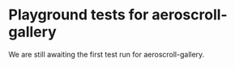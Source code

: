# Playground tests for aeroscroll-gallery
We are still awaiting the first test run for aeroscroll-gallery.
